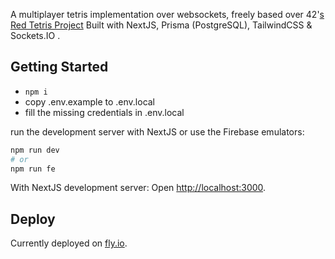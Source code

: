 A multiplayer tetris implementation over websockets, freely based over 42'[s Red Tetris Project](https://cdn.intra.42.fr/pdf/pdf/75142/en.subject.pdf)
Built with NextJS, Prisma (PostgreSQL), TailwindCSS & Sockets.IO .

## Getting Started

- `npm i`
- copy .env.example to .env.local
- fill the missing credentials in .env.local

run the development server with NextJS or use the Firebase emulators:

```bash
npm run dev
# or
npm run fe
```

With NextJS development server:
Open [http://localhost:3000](http://localhost:3000).

## Deploy

Currently deployed on [fly.io](https://red-tetris.fly.dev).